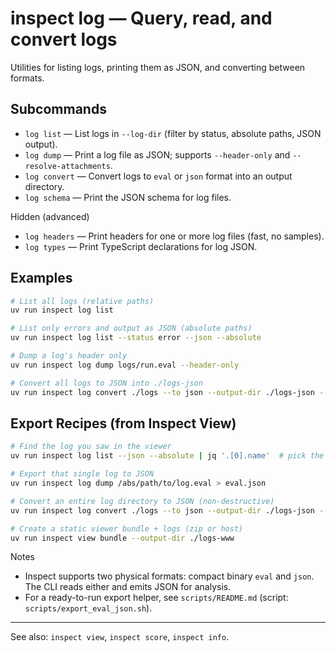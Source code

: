 # inspect log — Query, read, and convert logs

Utilities for listing logs, printing them as JSON, and converting between formats.

## Subcommands

- `log list` — List logs in `--log-dir` (filter by status, absolute paths, JSON output).
- `log dump` — Print a log file as JSON; supports `--header-only` and `--resolve-attachments`.
- `log convert` — Convert logs to `eval` or `json` format into an output directory.
- `log schema` — Print the JSON schema for log files.

Hidden (advanced)
- `log headers` — Print headers for one or more log files (fast, no samples).
- `log types` — Print TypeScript declarations for log JSON.

## Examples

```bash
# List all logs (relative paths)
uv run inspect log list

# List only errors and output as JSON (absolute paths)
uv run inspect log list --status error --json --absolute

# Dump a log's header only
uv run inspect log dump logs/run.eval --header-only

# Convert all logs to JSON into ./logs-json
uv run inspect log convert ./logs --to json --output-dir ./logs-json --overwrite
```

## Export Recipes (from Inspect View)

```bash
# Find the log you saw in the viewer
uv run inspect log list --json --absolute | jq '.[0].name'  # pick the right one

# Export that single log to JSON
uv run inspect log dump /abs/path/to/log.eval > eval.json

# Convert an entire log directory to JSON (non‑destructive)
uv run inspect log convert ./logs --to json --output-dir ./logs-json --overwrite

# Create a static viewer bundle + logs (zip or host)
uv run inspect view bundle --output-dir ./logs-www
```

Notes
- Inspect supports two physical formats: compact binary `eval` and `json`. The CLI reads either and emits JSON for analysis.
 - For a ready-to-run export helper, see `scripts/README.md` (script: `scripts/export_eval_json.sh`).

---

See also: `inspect view`, `inspect score`, `inspect info`.
